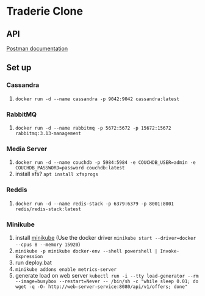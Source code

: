 # Traderie Clone

## API
[Postman documentation](https://documenter.getpostman.com/view/21886355/2sA3BoaWyf#fdff4ac0-dfb2-4738-8fd3-549ba8001736)

## Set up
### Cassandra
1. `docker run -d --name cassandra -p 9042:9042 cassandra:latest`

### RabbitMQ
1. `docker run -d --name rabbitmq -p 5672:5672 -p 15672:15672 rabbitmq:3.13-management`

### Media Server
1. `docker run -d --name couchdb -p 5984:5984 -e COUCHDB_USER=admin -e COUCHDB_PASSWORD=password couchdb:latest`
2. install xfs? `apt install xfsprogs`

### Reddis
1. `docker run -d --name redis-stack -p 6379:6379 -p 8001:8001 redis/redis-stack:latest`

### Minikube
1. install [minikube](https://minikube.sigs.k8s.io/docs/start/) (Use the docker driver `minikube start --driver=docker --cpus 8 --memory 15920`)
2. `minikube -p minikube docker-env --shell powershell | Invoke-Expression`
3. run deploy.bat
4. `minikube addons enable metrics-server`
5. generate load on web server `kubectl run -i --tty load-generator --rm --image=busybox --restart=Never -- /bin/sh -c "while sleep 0.01; do wget -q -O- http://web-server-service:8080/api/v1/offers; done"`
